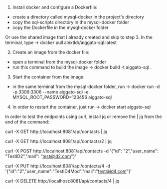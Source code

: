 
1. Install docker and configure a Dockerfile:

- create a directory called mysql-docker in the project's directory
- copy the sql-scripts directory in the mysql-docker folder
- copy the Dockerfile in the mysql-docker folder

Or use the shared image that I already created and skip to step 3. In the terminal, type -> docker pull alextldr/aiggato-sql:latest 

2. Create an image from the docker file:

- open a terminal from the mysql-docker folder
- run this command to build the image -> docker build -t aiggato-sql . 

3. Start the container from the image:

- in the same terminal from the mysql-docker folder, run -> docker run -d -p 3306:3306 --name aiggato-sql \-e MYSQL_ROOT_PASSWORD=123456 aiggato-sql

4. In order to restart the container, just run -> docker start aiggato-sql

In order to test the endpoints using curl, install jq or remove the | jq from the end of the command:

curl -X GET http://localhost:8081/api/contacts | jq

curl -X GET http://localhost:8081/api/contacts/2 | jq 

curl -X POST http://localhost:8081/api/contacts -d '{"id": "2","user_name": "TestID2","mail": "test@id2.com"}' 

curl -X PUT http://localhost:8081/api/contacts/4 -d '{"id":"2","user_name":"TestID4Mod","mail":"test@id4.com"}' 

curl -X DELETE http://localhost:8081/api/contacts/4 | jq 

